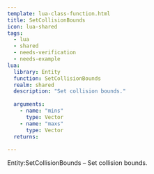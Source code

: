 ```yaml
---
template: lua-class-function.html
title: SetCollisionBounds
icon: lua-shared
tags:
  - lua
  - shared
  - needs-verification
  - needs-example
lua:
  library: Entity
  function: SetCollisionBounds
  realm: shared
  description: "Set collision bounds."
  
  arguments:
    - name: "mins"
      type: Vector
    - name: "maxs"
      type: Vector
  returns:
    
---
```


<div class="lua__search__keywords">
Entity:SetCollisionBounds &#x2013; Set collision bounds.
</div>
